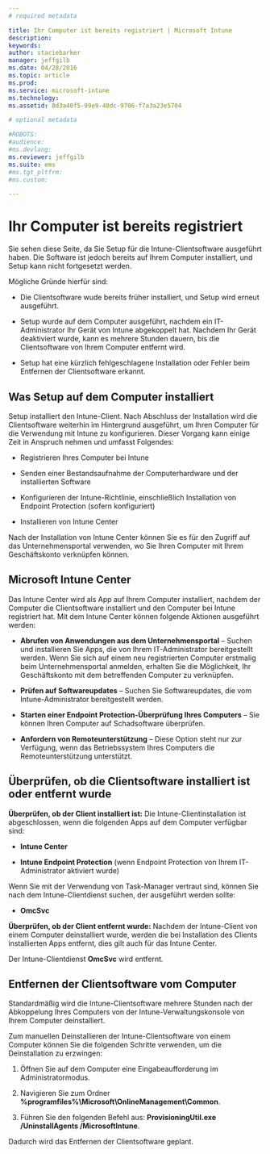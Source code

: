 ```yaml
---
# required metadata

title: Ihr Computer ist bereits registriert | Microsoft Intune
description:
keywords:
author: staciebarker
manager: jeffgilb
ms.date: 04/28/2016
ms.topic: article
ms.prod:
ms.service: microsoft-intune
ms.technology:
ms.assetid: 8d3a40f5-99e9-48dc-9706-f7a3a23e5704

# optional metadata

#ROBOTS:
#audience:
#ms.devlang:
ms.reviewer: jeffgilb
ms.suite: ems
#ms.tgt_pltfrm:
#ms.custom:

---
```



# Ihr Computer ist bereits registriert
Sie sehen diese Seite, da Sie Setup für die Intune-Clientsoftware ausgeführt haben. Die Software ist jedoch bereits auf Ihrem Computer installiert, und Setup kann nicht fortgesetzt werden.

Mögliche Gründe hierfür sind:

-   Die Clientsoftware wude bereits früher installiert, und Setup wird erneut ausgeführt.

-   Setup wurde auf dem Computer ausgeführt, nachdem ein IT-Administrator Ihr Gerät von Intune abgekoppelt hat. Nachdem Ihr Gerät deaktiviert wurde, kann es mehrere Stunden dauern, bis die Clientsoftware von Ihrem Computer entfernt wird.

-   Setup hat eine kürzlich fehlgeschlagene Installation oder Fehler beim Entfernen der Clientsoftware erkannt.

## Was Setup auf dem Computer installiert
Setup installiert den Intune-Client. Nach Abschluss der Installation wird die Clientsoftware weiterhin im Hintergrund ausgeführt, um Ihren Computer für die Verwendung mit Intune zu konfigurieren. Dieser Vorgang kann einige Zeit in Anspruch nehmen und umfasst Folgendes:

-   Registrieren Ihres Computer bei Intune

-   Senden einer Bestandsaufnahme der Computerhardware und der installierten Software

-   Konfigurieren der Intune-Richtlinie, einschließlich Installation von Endpoint Protection (sofern konfiguriert)

-   Installieren von Intune Center

Nach der Installation von Intune Center können Sie es für den Zugriff auf das Unternehmensportal verwenden, wo Sie Ihren Computer mit Ihrem Geschäftskonto verknüpfen können.

## Microsoft Intune Center
Das Intune Center wird als App auf Ihrem Computer installiert, nachdem der Computer die Clientsoftware installiert und den Computer bei Intune registriert hat. Mit dem Intune Center können folgende Aktionen ausgeführt werden:

-   **Abrufen von Anwendungen aus dem Unternehmensportal** – Suchen und installieren Sie Apps, die von Ihrem IT-Administrator bereitgestellt werden. Wenn Sie sich auf einem neu registrierten Computer erstmalig beim Unternehmensportal anmelden, erhalten Sie die Möglichkeit, Ihr Geschäftskonto mit dem betreffenden Computer zu verknüpfen.

-   **Prüfen auf Softwareupdates** – Suchen Sie Softwareupdates, die vom Intune-Administrator bereitgestellt werden.

-   **Starten einer Endpoint Protection-Überprüfung Ihres Computers** – Sie können Ihren Computer auf Schadsoftware überprüfen.

-   **Anfordern von Remoteunterstützung** – Diese Option steht nur zur Verfügung, wenn das Betriebssystem Ihres Computers die Remoteunterstützung unterstützt.

## Überprüfen, ob die Clientsoftware installiert ist oder entfernt wurde
**Überprüfen, ob der Client installiert ist:**
Die Intune-Clientinstallation ist abgeschlossen, wenn die folgenden Apps auf dem Computer verfügbar sind:

-   **Intune Center**

-   **Intune Endpoint Protection** (wenn Endpoint Protection von Ihrem IT-Administrator aktiviert wurde)

Wenn Sie mit der Verwendung von Task-Manager vertraut sind, können Sie nach dem Intune-Clientdienst suchen, der ausgeführt werden sollte:

-   **OmcSvc**

**Überprüfen, ob der Client entfernt wurde:**
Nachdem der Intune-Client von einem Computer deinstalliert wurde, werden die bei Installation des Clients installierten Apps entfernt, dies gilt auch für das Intune Center.

Der Intune-Clientdienst **OmcSvc** wird entfernt.

## Entfernen der Clientsoftware vom Computer
Standardmäßig wird die Intune-Clientsoftware mehrere Stunden nach der Abkoppelung Ihres Computers von der Intune-Verwaltungskonsole von Ihrem Computer deinstalliert.

Zum manuellen Deinstallieren der Intune-Clientsoftware von einem Computer können Sie die folgenden Schritte verwenden, um die Deinstallation zu erzwingen:

1.  Öffnen Sie auf dem Computer eine Eingabeaufforderung im Administratormodus.

2.  Navigieren Sie zum Ordner **%programfiles%\Microsoft\OnlineManagement\Common**.

3.  Führen Sie den folgenden Befehl aus: **ProvisioningUtil.exe /UninstallAgents /MicrosoftIntune**.

Dadurch wird das Entfernen der Clientsoftware geplant.



<!--HONumber=May16_HO1-->


